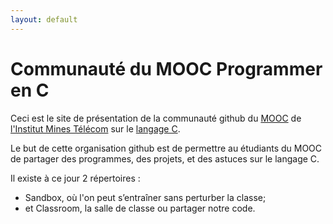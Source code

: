 ```yaml
---
layout: default
---
```


# Communauté du MOOC Programmer en C

Ceci est le site de présentation de la communauté github du [MOOC](https://www.fun-mooc.fr/courses/course-v1:MinesTelecom+04020+session03/info) de [l'Institut Mines Télécom](https://www.imt.fr/) sur le [langage C](https://fr.wikipedia.org/wiki/C_(langage)).

Le but de cette organisation github est de permettre au étudiants du MOOC de partager
des programmes, des projets, et des astuces sur le langage C.

Il existe à ce jour 2 répertoires :
* Sandbox, où l'on peut s’entraîner sans perturber la classe;
* et Classroom, la salle de classe ou partager notre code.
